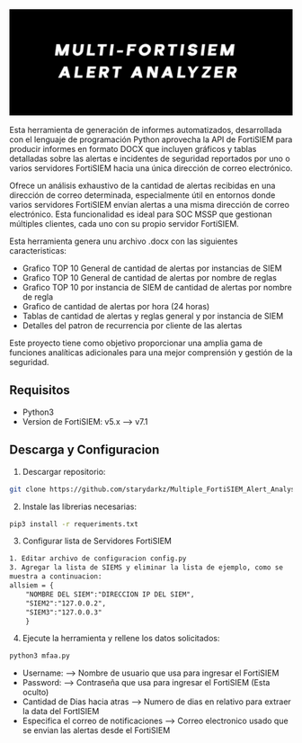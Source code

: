 <img src="Resources/logo.png" alt="Avatar del Bot"/>

Esta herramienta de generación de informes automatizados, desarrollada con el lenguaje de programación Python aprovecha la API de FortiSIEM para producir informes en formato DOCX que incluyen gráficos y tablas detalladas sobre las alertas e incidentes de seguridad reportados por uno o varios servidores FortiSIEM hacia una única dirección de correo electrónico.

Ofrece un análisis exhaustivo de la cantidad de alertas recibidas en una dirección de correo determinada, especialmente útil en entornos donde varios servidores FortiSIEM envían alertas a una misma dirección de correo electrónico. Esta funcionalidad es ideal para SOC MSSP que gestionan múltiples clientes, cada uno con su propio servidor FortiSIEM.

Esta herramienta genera unu archivo .docx con las siguientes caracteristicas:
- Grafico TOP 10 General de cantidad de alertas por instancias de SIEM  
- Grafico TOP 10 General de cantidad de alertas por nombre de reglas
- Grafico TOP 10 por instancia de SIEM de cantidad de alertas por nombre de regla
- Grafico de cantidad de alertas por hora (24 horas)
- Tablas de cantidad de alertas y reglas general y por instancia de SIEM
- Detalles del patron de recurrencia por cliente de las alertas

Este proyecto tiene como objetivo proporcionar una amplia gama de funciones analíticas adicionales para una mejor comprensión y gestión de la seguridad.

## Requisitos
- Python3
- Version de FortiSIEM: v5.x --> v7.1 


## Descarga y Configuracion

1. Descargar repositorio:

```bash
git clone https://github.com/starydarkz/Multiple_FortiSIEM_Alert_Analys.git
```
2. Instale las librerias necesarias:
```bash
pip3 install -r requeriments.txt
```
3. Configurar lista de Servidores FortiSIEM
```
1. Editar archivo de configuracion config.py
3. Agregar la lista de SIEMS y eliminar la lista de ejemplo, como se muestra a continuacion:
allsiem = {
    "NOMBRE DEL SIEM":"DIRECCION IP DEL SIEM", 
    "SIEM2":"127.0.0.2", 
    "SIEM3":"127.0.0.3"
    }
```

4. Ejecute la herramienta y rellene los datos solicitados:
```bash
python3 mfaa.py
```
- Username: --> Nombre de usuario que usa para ingresar el FortiSIEM
- Password: --> Contraseña que usa para ingresar el FortiSIEM (Esta oculto)
- Cantidad de Dias hacia atras --> Numero de dias en relativo para extraer la data del FortISIEM
- Especifica el correo de notificaciones --> Correo electronico usado que se envian las alertas desde el FortiSIEM

